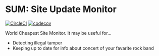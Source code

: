 # SUM: Site Update Monitor
[![CircleCI](https://circleci.com/gh/yagihashoo/sum.svg?style=svg&circle-token=a4bde268d2cc1780b8ea03035b3200d6fc5da1de)](https://circleci.com/gh/yagihashoo/sum) [![codecov](https://codecov.io/gh/yagihashoo/sum/branch/master/graph/badge.svg?token=qGtqMkqT2E)](https://codecov.io/gh/yagihashoo/sum)

World Cheapest Site Monitor. It may be useful for...

- Detecting illegal tamper
- Keeping up to date for info about concert of your favarite rock band

